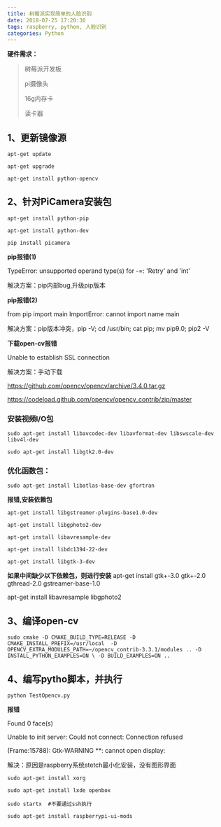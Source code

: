 ```yaml
---
title: 树莓派实现简单的人脸识别
date: 2018-07-25 17:20:30
tags: raspberry, python, 人脸识别
categories: Python
---
```

**硬件需求：**

>树莓派开发板
>
>pi摄像头
>
>16g内存卡
>
>读卡器


<!-- more -->

## 1、更新镜像源

	apt-get update
	
	apt-get upgrade
	
	apt-get install python-opencv

## 2、针对PiCamera安装包

	apt-get install python-pip
	
	apt-get install python-dev
	
	pip install picamera


**pip报错(1)**

TypeError: unsupported operand type(s) for -=: 'Retry' and 'int'

解决方案：pip内部bug,升级pip版本

**pip报错(2)**

from pip import main ImportError: cannot import name main

解决方案：pip版本冲突，pip -V; cd /usr/bin; cat pip; mv pip9.0; pip2 -V

**下载open-cv报错**

Unable to establish SSL connection

解决方案：手动下载

https://github.com/opencv/opencv/archive/3.4.0.tar.gz

https://codeload.github.com/opencv/opencv_contrib/zip/master


### 安装视频I/O包
	sudo apt-get install libavcodec-dev libavformat-dev libswscale-dev libv4l-dev 
	
	sudo apt-get install libgtk2.0-dev

### 优化函数包：
`
sudo apt-get install libatlas-base-dev gfortran
`

**报错,安装依赖包**

	apt-get install libgstreamer-plugins-base1.0-dev
	
	apt-get install libgphoto2-dev
	
	apt-get install libavresample-dev
	
	apt-get install libdc1394-22-dev
	
	apt-get install libgtk-3-dev


**如果中间缺少以下依赖包，则进行安装**
apt-get install gtk+-3.0 gtk+-2.0 gthread-2.0 gstreamer-base-1.0

apt-get install libavresample libgphoto2

## 3、编译open-cv

`
sudo cmake -D CMAKE_BUILD_TYPE=RELEASE -D CMAKE_INSTALL_PREFIX=/usr/local  -D OPENCV_EXTRA_MODULES_PATH=~/opencv_contrib-3.3.1/modules ..
    -D INSTALL_PYTHON_EXAMPLES=ON \
    -D BUILD_EXAMPLES=ON ..
`


## 4、编写pytho脚本，并执行

    python TestOpencv.py 

**报错**

Found 0 face(s)

Unable to init server: Could not connect: Connection refused

(Frame:15788): Gtk-WARNING **: cannot open display: 

解决：原因是raspberry系统stetch最小化安装，没有图形界面

	sudo apt-get install xorg

	sudo apt-get install lxde openbox

	sudo startx  #不要通过ssh执行

	sudo apt-get install raspberrypi-ui-mods













